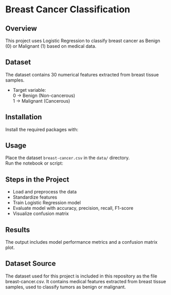 # Breast Cancer Classification

## Overview
This project uses Logistic Regression to classify breast cancer as Benign (0) or Malignant (1) based on medical data.

## Dataset
The dataset contains 30 numerical features extracted from breast tissue samples.
- Target variable:  
  0 → Benign (Non-cancerous)  
  1 → Malignant (Cancerous)

## Installation
Install the required packages with:

## Usage
Place the dataset `breast-cancer.csv` in the `data/` directory.  
Run the notebook or script:


## Steps in the Project
- Load and preprocess the data  
- Standardize features  
- Train Logistic Regression model  
- Evaluate model with accuracy, precision, recall, F1-score  
- Visualize confusion matrix  

## Results
The output includes model performance metrics and a confusion matrix plot.

## Dataset Source
The dataset used for this project is included in this repository as the file breast-cancer.csv. It contains medical features extracted from breast tissue samples, used to classify tumors as benign or malignant.




